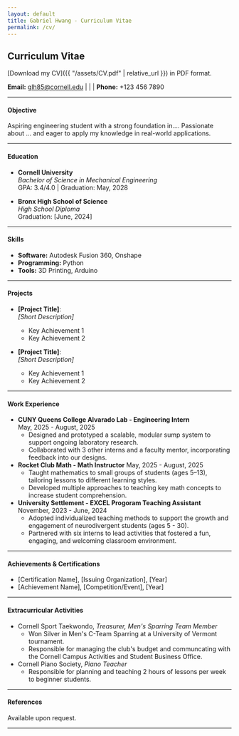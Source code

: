 ```yaml
---
layout: default
title: Gabriel Hwang - Curriculum Vitae
permalink: /cv/
---
```

## Curriculum Vitae

[Download my CV]({{ "/assets/CV.pdf" | relative_url }}) in PDF format.


**Email:** [glh85@cornell.edu](mailto:netID@cornell.edu) | | | **Phone:** +123 456 7890

---

#### Objective
Aspiring engineering student with a strong foundation in.... Passionate about ... and eager to apply my knowledge in real-world applications.

---

#### Education
- **Cornell University**  
  *Bachelor of Science in Mechanical Engineering*  
  GPA: 3.4/4.0 | Graduation: May, 2028

- **Bronx High School of Science**  
  *High School Diploma*  
  Graduation: [June, 2024]

---

#### Skills
- **Software:** Autodesk Fusion 360, Onshape
- **Programming:** Python
- **Tools:** 3D Printing, Arduino

---

#### Projects
- **[Project Title]**:  
  *[Short Description]*  
  - Key Achievement 1  
  - Key Achievement 2  

- **[Project Title]**:  
  *[Short Description]*  
  - Key Achievement 1  
  - Key Achievement 2  

---

#### Work Experience
- **CUNY Queens College Alvarado Lab - Engineering Intern**  
  May, 2025 - August, 2025  
  - Designed and prototyped a scalable, modular sump system to support ongoing laboratory
  research.
  - Collaborated with 3 other interns and a faculty mentor, incorporating feedback into our designs.
- **Rocket Club Math - Math Instructor**
  May, 2025 - August, 2025
  - Taught mathematics to small groups of students (ages 5–13), tailoring lessons to different
  learning styles.
  - Developed multiple approaches to teaching key math concepts to increase student
  comprehension.
- **University Settlement - EXCEL Progoram Teaching Assistant**
  November, 2023 - June, 2024
  - Adopted individualized teaching methods to support the growth and engagement of
  neurodivergent students (ages 5 - 30).
  - Partnered with six interns to lead activities that fostered a fun, engaging, and welcoming
  classroom environment.

---

#### Achievements & Certifications
- [Certification Name], [Issuing Organization], [Year]  
- [Achievement Name], [Competition/Event], [Year]  

---

#### Extracurricular Activities
- Cornell Sport Taekwondo, *Treasurer, Men's Sparring Team Member*
  - Won Silver in Men's C-Team Sparring at a University of Vermont tournament.
  - Responsible for managing the club's budget and communcating with the Cornell Campus
  Activities and Student Business Office.
- Cornell Piano Society, *Piano Teacher*
  - Responsible for planning and teaching 2 hours of lessons per week to beginner students.

---

#### References
Available upon request.

---
